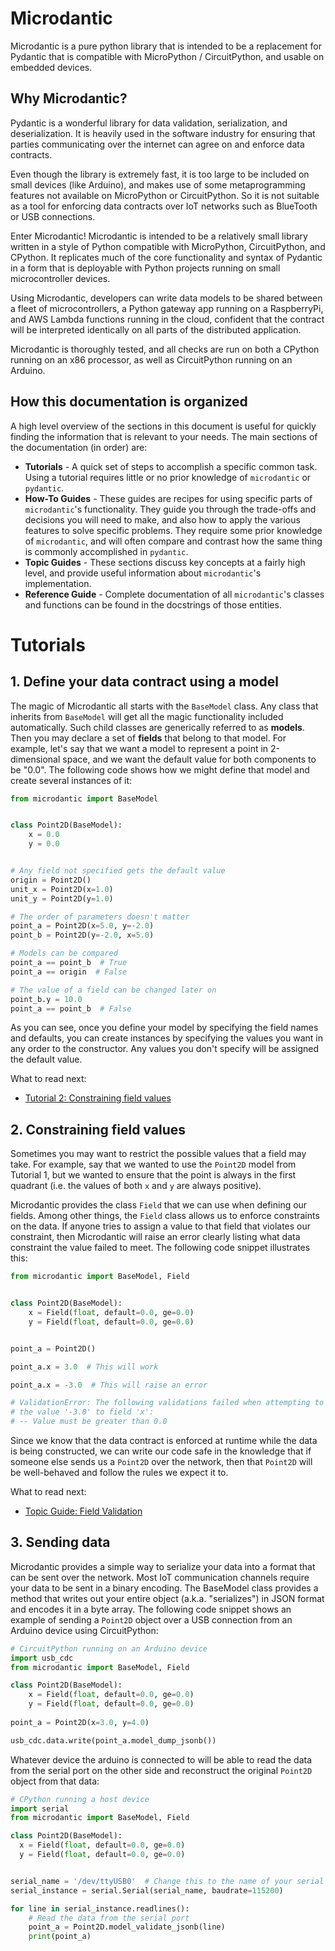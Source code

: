 # Microdantic

Microdantic is a pure python library that is intended to be a replacement for
Pydantic that is compatible with MicroPython / CircuitPython, and usable on
embedded devices.

## Why Microdantic?

Pydantic is a wonderful library for data validation, serialization, and
deserialization. It is heavily used in the software industry for ensuring that
parties communicating over the internet can agree on and enforce data contracts.

Even though the library is extremely fast, it is too large to be included on
small devices (like Arduino), and makes use of some metaprogramming features not
available on MicroPython or CircuitPython. So it is not suitable as a tool for
enforcing data contracts over IoT networks such as BlueTooth or USB connections.

Enter Microdantic! Microdantic is intended to be a relatively small library
written in a style of Python compatible with MicroPython, CircuitPython, and
CPython. It replicates much of the core functionality and syntax of Pydantic in
a form that is deployable with Python projects running on small microcontroller
devices.

Using Microdantic, developers can write data models to be shared between a fleet
of microcontrollers, a Python gateway app running on a RaspberryPi, and AWS
Lambda functions running in the cloud, confident that the contract will be
interpreted identically on all parts of the distributed application.

Microdantic is thoroughly tested, and all checks are run on both a CPython
running on an x86 processor, as well as CircuitPython running on an Arduino.

## How this documentation is organized

A high level overview of the sections in this document is useful for quickly
finding the information that is relevant to your needs. The main sections of the
documentation (in order) are:

* **Tutorials** - A quick set of steps to accomplish a specific common task.
  Using a tutorial requires little or no prior knowledge of `microdantic` or
  `pydantic`.
* **How-To Guides** - These guides are recipes for using specific parts of
  `microdantic`'s functionality. They guide you through the trade-offs and
  decisions you will need to make, and also how to apply the various features to
  solve specific problems. They require some prior knowledge of
  `microdantic`, and will often compare and contrast how the same thing is
  commonly accomplished in `pydantic`.
* **Topic Guides** - These sections discuss key concepts at a fairly high level,
  and provide useful information about `microdantic`'s implementation.
* **Reference Guide** - Complete documentation of all `microdantic`'s classes
  and functions can be found in the docstrings of those entities.

# Tutorials

## 1. Define your data contract using a model

The magic of Microdantic all starts with the `BaseModel` class. Any class that
inherits from `BaseModel` will get all the magic functionality included
automatically. Such child classes are generically referred to as **models**.
Then you may declare a set of **fields** that belong to that model. For example,
let's say that we want a model to represent a point in 2-dimensional space, and
we want the default value for both components to be
"0.0". The following code shows how we might define that model and create
several instances of it:

```python
from microdantic import BaseModel


class Point2D(BaseModel):
    x = 0.0
    y = 0.0


# Any field not specified gets the default value
origin = Point2D()
unit_x = Point2D(x=1.0)
unit_y = Point2D(y=1.0)

# The order of parameters doesn't matter
point_a = Point2D(x=5.0, y=-2.0)
point_b = Point2D(y=-2.0, x=5.0)

# Models can be compared
point_a == point_b  # True
point_a == origin  # False

# The value of a field can be changed later on
point_b.y = 10.0
point_a == point_b  # False
```

As you can see, once you define your model by specifying the field names and
defaults, you can create instances by specifying the values you want in any
order to the constructor. Any values you don't specify will be assigned the
default value.

What to read next:

* [Tutorial 2: Constraining field values](#-2-constraining-field-values)

## 2. Constraining field values

Sometimes you may want to restrict the possible values that a field may take.
For example, say that we wanted to use the `Point2D` model from Tutorial 1, but
we wanted to ensure that the point is always in the first quadrant (i.e. the
values of both `x` and `y` are always positive).

Microdantic provides the class `Field` that we can use when defining our fields.
Among other things, the `Field` class allows us to enforce constraints on the
data. If anyone tries to assign a value to that field that violates our
constraint, then Microdantic will raise an error clearly listing what data
constraint the value failed to meet. The following code snippet illustrates
this:

```python
from microdantic import BaseModel, Field


class Point2D(BaseModel):
    x = Field(float, default=0.0, ge=0.0)
    y = Field(float, default=0.0, ge=0.0)


point_a = Point2D()

point_a.x = 3.0  # This will work

point_a.x = -3.0  # This will raise an error

# ValidationError: The following validations failed when attempting to assign 
# the value '-3.0' to field 'x':
# -- Value must be greater than 0.0
```

Since we know that the data contract is enforced at runtime while the data is
being constructed, we can write our code safe in the knowledge that if someone
else sends us a `Point2D` over the network, then that `Point2D` will be
well-behaved and follow the rules we expect it to.

What to read next:

* [Topic Guide: Field Validation]()

## 3. Sending data
Microdantic provides a simple way to serialize your data into a format that can
be sent over the network. Most IoT communication channels require your data 
to be sent in a binary encoding. The BaseModel class provides a method that 
writes out your entire object (a.k.a. "serializes") in JSON format and 
encodes it in a byte array. The following code snippet shows an example of 
sending a `Point2D` object over a USB connection from an Arduino device using 
CircuitPython: 
```Python
# CircuitPython running on an Arduino device
import usb_cdc
from microdantic import BaseModel, Field

class Point2D(BaseModel):
    x = Field(float, default=0.0, ge=0.0)
    y = Field(float, default=0.0, ge=0.0)
    
point_a = Point2D(x=3.0, y=4.0)

usb_cdc.data.write(point_a.model_dump_jsonb())

```

Whatever device the arduino is connected to will be able to read the data 
from the serial port on the other side and reconstruct the original 
`Point2D` object from that data:

```Python
# CPython running a host device
import serial
from microdantic import BaseModel, Field

class Point2D(BaseModel):
  x = Field(float, default=0.0, ge=0.0)
  y = Field(float, default=0.0, ge=0.0)


serial_name = '/dev/ttyUSB0'  # Change this to the name of your serial port
serial_instance = serial.Serial(serial_name, baudrate=115200)

for line in serial_instance.readlines():
    # Read the data from the serial port
    point_a = Point2D.model_validate_jsonb(line)
    print(point_a)
```